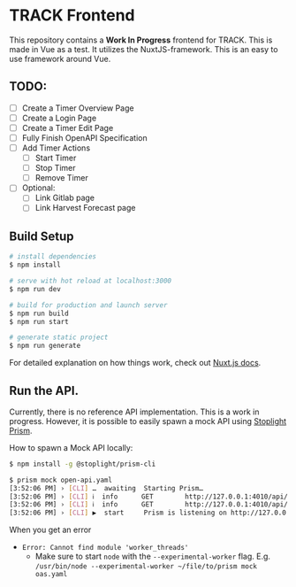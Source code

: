 # TRACK Frontend

This repository contains a **Work In Progress** frontend for TRACK. This is made in Vue as a test. It utilizes the 
NuxtJS-framework. This is an easy to use framework around Vue. 

## TODO: 
- [ ] Create a Timer Overview Page
- [ ] Create a Login Page
- [ ] Create a Timer Edit Page
- [ ] Fully Finish OpenAPI Specification
- [ ] Add Timer Actions
    - [ ] Start Timer
    - [ ] Stop Timer
    - [ ] Remove Timer
- [ ] Optional:
    - [ ] Link Gitlab page
    - [ ] Link Harvest Forecast page

## Build Setup

```bash
# install dependencies
$ npm install

# serve with hot reload at localhost:3000
$ npm run dev

# build for production and launch server
$ npm run build
$ npm run start

# generate static project
$ npm run generate
```

For detailed explanation on how things work, check out [Nuxt.js docs](https://nuxtjs.org).

## Run the API. 
Currently, there is no reference API implementation. This is a work in progress. However, it is possible to easily spawn
a mock API using [Stoplight Prism](https://stoplight.io/open-source/prism/). 

How to spawn a Mock API locally:

```bash
$ npm install -g @stoplight/prism-cli

$ prism mock open-api.yaml
[3:52:06 PM] › [CLI] …  awaiting  Starting Prism…
[3:52:06 PM] › [CLI] ℹ  info      GET        http://127.0.0.1:4010/api/v1/timers?date=1998-01-15
[3:52:06 PM] › [CLI] ℹ  info      GET        http://127.0.0.1:4010/api/v1/totals/dolores/et
[3:52:06 PM] › [CLI] ▶  start     Prism is listening on http://127.0.0.1:4010
```

When you get an error
- `Error: Cannot find module 'worker_threads'`
    - Make sure to start `node` with the `--experimental-worker` flag. E.g. `/usr/bin/node --experimental-worker ~/file/to/prism mock oas.yaml`

